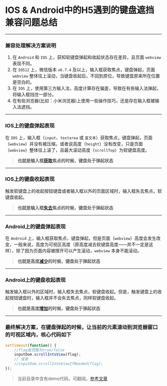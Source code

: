 # IOS & Android中的H5遇到的键盘遮挡兼容问题总结

--------------------------------------------------
### 兼容处理解决方案说明
1. 在 `Android` 和 `IOS` 上，获知软键盘弹起和收起状态存在差异，且页面 `webview` 表现不同。
2. 在 `IOS12` 上，微信版本 `v6.7.4` 及以上，输入框获取焦点，键盘弹起，页面 `webview` 整体往上滚动，当键盘收起后，不回到原位，导致键盘原来所在位置是空白的。
3. 在 `IOS` 上，使用第三方输入法，高度计算存在偏差，导致在有些输入法弹起，将输入框挡住一部分。
4. 在有些浏览器(比如：小米浏览器)上使用一些操作技巧，还是存在输入框被输入法遮挡。
--------------------------------------------------
### IOS上的键盘弹起表现 
在 `IOS` 上，输入框（`input`、`textarea` 或 `富文本`）获取焦点，键盘弹起，页面（`webview`）并没有被压缩，或者说高度（`height`）没有改变，只是页面（`webview`）整体往上滚了，且最大滚动高度（`scrollTop`）为软键盘高度。
> **也就是输入框[获取]()焦点的时候，键盘处于弹起状态**
--------------------------------------------------
### IOS上的键盘收起表现
触发软键盘上的收起按钮键盘或者输入框以外的页面区域时，输入框失去焦点，软键盘收起。
> **也就是输入框[失去]()焦点的时候，键盘处于弹起状态**
--------------------------------------------------
### Android上的键盘弹起表现 
在 `Android` 上，输入框获取焦点，键盘弹起，但是页面（`webview`）高度会发生改变，一般来说，高度为可视区高度（原高度减去软键盘高度——并不一定是这样），除了因为页面内容被撑开可以产生滚动，`webview` 本身不能滚动。
> **也就是高度[减少]()的时候，键盘处于弹起状态**
--------------------------------------------------

### Android上的键盘收起表现 
触发输入框以外的区域时，输入框失去焦点，软键盘收起。但是，触发键盘上的收起按钮键盘时，输入框并不会失去焦点，同样软键盘收起。
> **也就是高度[增加]()的时候，键盘处于弹起状态**
--------------------------------------------------

### 最终解决方案，在键盘弹起的时候，让当前的元素滚动到浏览器窗口的可视区域内，核心代码如下
```javascript
setTimeout(function() {
	//flag值范围为true/false
	inputDom.scrollIntoView(flag);
	// 或者
	//inputDom.scrollIntoViewIfNeeded(flag);
});
```

> 当前目录中含有demo代码，可翻阅。[参考文章](https://segmentfault.com/a/1190000018959389)